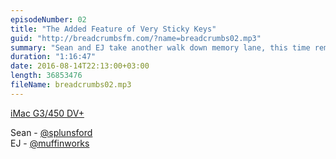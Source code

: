 ```yaml
---
episodeNumber: 02
title: "The Added Feature of Very Sticky Keys"
guid: "http://breadcrumbsfm.com/?name=breadcrumbs02.mp3"
summary: "Sean and EJ take another walk down memory lane, this time remembering dialup, VCRs, and other technologies of yore."
duration: "1:16:47"
date: 2016-08-14T22:13:00+03:00
length: 36853476
fileName: breadcrumbs02.mp3
---
```


[ iMac G3/450 DV+](http://www.everymac.com/systems/apple/imac/specs/imac_dv_plus_450.html)

Sean - [@splunsford](https://twitter.com/splunsford)  
EJ - [@muffinworks](https://twitter.com/muffinworks)
